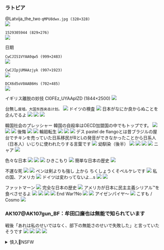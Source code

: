 ### ラトビア
@Latvija_the_two
`qMPU8dwx.jpg (328×328)`<br>
![](https://pbs.twimg.com/profile_images/1208154978642100224/qMPU8dwx.jpg)

`1529305944 (829×276)`<br>
![](https://pbs.twimg.com/profile_banners/741471127608774657/1529305944)

日期

`CwCJIS1VYAA0qw5 (999×2483)`<br>
![](https://pbs.twimg.com/media/CwCJIS1VYAA0qw5?format=jpg&name=orig)

`CwCJIpjUMAAzjyk (997×1923)`<br>
![](https://pbs.twimg.com/media/CwCJIpjUMAAzjyk?format=jpg&name=orig)

`DCX6d5oV0AAB6Hs (702×485)`<br>
![](https://pbs.twimg.com/media/DCX6d5oV0AAB6Hs?format=jpg&name=orig)

イギリス離脱の妙技
Cl0FEz_UYAApIZD (1844×2500)
![](https://pbs.twimg.com/media/Cl0FEz_UYAApIZD?format=jpg&name=orig)

台無し`废墟。大国东西夹击计划。`
![](https://pbs.twimg.com/media/DIYUesyUEAUiXDW?format=jpg&name=orig)
ドイツの検査
![](https://pbs.twimg.com/media/DHAX10VUAAAuSqD?format=jpg&name=orig)
日本がなにか良からぬことを企んでるよ
![](https://pbs.twimg.com/media/DAkereeXgAAHc8T.jpg:orig)
![](https://pbs.twimg.com/media/DAker2WXsAA_LsC.jpg:orig)
![](https://pbs.twimg.com/media/DAkesQvXgAE9smY.jpg:orig)

韓国社会のプレッシャー
韓国の自殺率はOECD加盟国の中でもトップです。
![](https://pbs.twimg.com/media/DAOXfMBVYAANNpn.jpg:orig)
![](https://pbs.twimg.com/media/DAOXfd-U0AAawtB.jpg:orig)
![](https://pbs.twimg.com/media/DAOXf08UIAAkUQI.jpg:orig)
後悔
![](https://pbs.twimg.com/media/DLlQ5hEUMAAmIC9.jpg:orig)
![](https://pbs.twimg.com/media/DLlQ52KUEAED4Wd.jpg:orig)
輪廻転生
![](https://pbs.twimg.com/media/DMuCe0xUIAAZK-N.jpg:orig)
![](https://pbs.twimg.com/media/DMuCfE7V4AA9R81.jpg:orig)
![](https://pbs.twimg.com/media/DMuCfaYVoAA0xV_.jpg:orig)
デス
pastel de flangoとは昔ブラジルの屋台でチキンを売っていた日系移民がRとLの発音ができなかったことから日系人（日本人）いじりに使われたりする言葉です
![](https://pbs.twimg.com/media/C21wFnuUsAARucv.jpg:orig)
幼馴染（後半）
![](https://pbs.twimg.com/media/C-bh3UzUMAQHRK5.jpg:orig)
![](https://pbs.twimg.com/media/C-bh3tyU0AA8V-m.jpg:orig)
![](https://pbs.twimg.com/media/C-bh4G0U0AAA9Ul.jpg:orig)
![](https://pbs.twimg.com/media/C-bh4eGV0AElrTf.jpg:orig)
ニャア
![](https://pbs.twimg.com/media/C-4qzn7VYAAexiH.jpg:orig)

色々な日本
![](https://pbs.twimg.com/media/C0IpYgRVQAA73Ts.jpg:orig)
![](https://pbs.twimg.com/media/C0IpY1YUoAAWYRw.jpg:orig)
![](https://pbs.twimg.com/media/C0IpZNaUAAAekro.jpg:orig)
ひきこもり
![](https://pbs.twimg.com/media/DNH6ktmUMAAGYuJ.jpg:orig)
簡単な日本の歴史
![](https://pbs.twimg.com/media/C0L21uoUUAAqf5L.jpg:orig)

不運な死
![](https://pbs.twimg.com/media/DDn2Y1sU0AA6C9U.jpg:orig)
![](https://pbs.twimg.com/media/DDn2ZKMV0AAEcWk.jpg:orig)
ペンは剣よりも強し
上から
ちくしょうくそペルケレです
![](https://pbs.twimg.com/media/C0IeSuNUsAASGDS.jpg:orig)
私の国、アメリカ
![](https://pbs.twimg.com/media/C4MAhqMUEAAZKMW.jpg:orig)
ドイツは変わってないよ…s
![](https://pbs.twimg.com/media/C2tX5pnVEAA3Yg1.jpg:orig)
![](https://pbs.twimg.com/media/C2tX57kVQAEDozE.jpg:orig)

ファットマーン
![](https://pbs.twimg.com/media/C0IlAZbUQAE6jp-.jpg:orig)
完全な日本の歴史
![](https://pbs.twimg.com/media/C13FZ0eUAAE-jOO.jpg:orig)
アメリカが日本に民主主義シリアル™を食べさせるよ
![](http://blog-imgs-88.fc2.com/p/o/l/polandball/20160211120525f85.jpg)
![](http://blog-imgs-88.fc2.com/p/o/l/polandball/201602111205207b6.jpg)
![](http://blog-imgs-88.fc2.com/p/o/l/polandball/201602111205229d1.jpg)
![](http://blog-imgs-88.fc2.com/p/o/l/polandball/20160211120523e54.jpg)
End War?No
![](https://vignette.wikia.nocookie.net/polandball/images/0/08/Fallofempireofjapan.png/revision/latest/scale-to-width-down/222?cb=20171107214920)
![](https://external-preview.redd.it/7adr2a8B2ZDZxzNmwIbUk6y2GEGZ-i2dgNMQDhPx5-c.png?auto=webp&s=59f090e499216847d4726818a4731c027bf9abba)
アイゼンパイヤ～
![](https://pbs.twimg.com/media/EKDy9o2UEAASF1M.jpg:orig)
こすも / Cosmo
![](https://pbs.twimg.com/media/ENWoxN-UYAIyzpT.jpg:orig)

### AK107@AK107gun_BF：牟田口廉也は無能で知られています
戦後「あれは私のせいではなく、部下の無能さのせいで失敗した」と言っていたそうです
![](https://pbs.twimg.com/media/EQBQW2aU0Ac-5rq?format=png&name=orig)
![](https://pbs.twimg.com/media/EQBQW2YVUAA6Py-?format=png&name=orig)
![](https://pbs.twimg.com/media/EQBQW2WUcAEsWS9?format=png&name=orig)
![](https://pbs.twimg.com/media/EQBQW2ZUcAET-dH?format=png&name=orig)

<details><summary>慎入🔞NSFW</summary>

Not Safe For Work
<details><summary>风险自理Use At Your Own Risk🈲</summary>

### zgz治史
![](https://pbs.twimg.com/media/DAVMtkMVYAECnpl.jpg:orig)
![](https://pbs.twimg.com/media/DAVMt8_UIAAJt6k.jpg:orig)
![](https://pbs.twimg.com/media/DAVMuTcV0AAUl2u.jpg:orig)
![](https://pbs.twimg.com/media/DAVMutVU0AES6Vu.jpg:orig)

t湾が領土主張をしようとするよ
![](https://pbs.twimg.com/media/Cv3WAX_UIAASzGm.jpg:orig)
![](https://pbs.twimg.com/media/Cv3WAkZVUAEDfLW.jpg:orig)

私のg、zg
![](https://pbs.twimg.com/media/C1ZeyLSUQAASZoe.jpg:orig)

スープの材料
![](https://pbs.twimg.com/media/C2_d4_8WIAAkRTq.jpg:orig)
![](https://pbs.twimg.com/media/C2_d5R2XEAEVXsP.jpg:orig)
</details>
</details>
